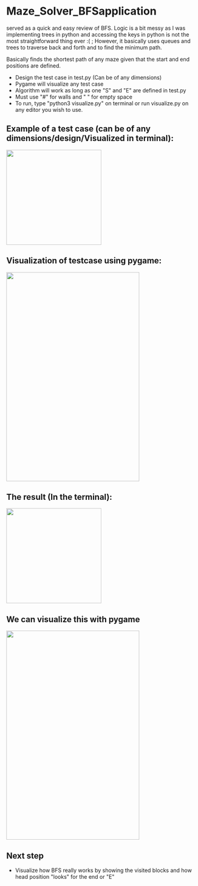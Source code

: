 # Maze_Solver_BFSapplication
served as a quick and easy review of BFS. Logic is a bit messy as I was implementing trees in python and accessing the keys in python is not the most straightforward thing ever :( ; However, it basically uses queues and trees to traverse back and forth and to find the minimum path.

Basically finds the shortest path of any maze given that the start and end positions are defined.
- Design the test case in test.py (Can be of any dimensions)
- Pygame will visualize any test case
- Algorithm will work as long as one "S" and "E" are defined in test.py
- Must use "#" for walls and " " for empty space
- To run, type "python3 visualize.py" on terminal or run visualize.py on any editor you wish to use.

## Example of a test case (can be of any dimensions/design/Visualized in terminal):
<img src = "https://github.com/yvielcastillejos/Maze_Solver_BFSapplication/blob/master/Screen%20Shot%202020-10-16%20at%203.54.04%20AM.png" height = "250" width = "250">
 
 ## Visualization of testcase using pygame:
<img src = "https://github.com/yvielcastillejos/Maze_Solver_BFSapplication/blob/master/BFS.png" height = "550" width = "350">


## The result (In the terminal):
<img src = "https://github.com/yvielcastillejos/Maze_Solver_BFSapplication/blob/master/Screen%20Shot%202020-10-16%20at%203.55.29%20AM.png" height = "250" width = "250">

## We can visualize this with pygame

<img src = "https://github.com/yvielcastillejos/Maze_Solver_BFSapplication/blob/master/BFS.gif" height = "550" width = "350">


## Next step
- Visualize how BFS really works by showing the visited blocks and how head position "looks" for the end or "E"
